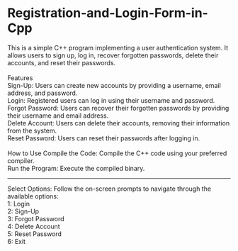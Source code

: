 # Registration-and-Login-Form-in-Cpp

This is a simple C++ program implementing a user authentication system. It allows users to sign up, log in, recover forgotten passwords, delete their accounts, and reset their passwords. <br>
<br>
Features <br>
Sign-Up: Users can create new accounts by providing a username, email address, and password. <br>
Login: Registered users can log in using their username and password. <br>
Forgot Password: Users can recover their forgotten passwords by providing their username and email address. <br>
Delete Account: Users can delete their accounts, removing their information from the system. <br>
Reset Password: Users can reset their passwords after logging in. <br>
<br>
How to Use Compile the Code: Compile the C++ code using your preferred compiler.<br> 
Run the Program: Execute the compiled binary.
<be>
<hr>
Select Options: Follow the on-screen prompts to navigate through the available options:<br>
1: Login <br>
2: Sign-Up <br>
3: Forgot Password <br>
4: Delete Account <br>
5: Reset Password <br>
6: Exit <br>
<br>
